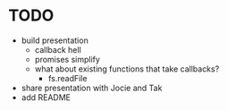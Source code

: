 # TODO

* build presentation
  * callback hell
  * promises simplify
  * what about existing functions that take callbacks?
    * fs.readFile
* share presentation with Jocie and Tak
* add README